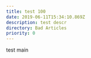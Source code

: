 ```yaml
---
title: test 100
date: 2019-06-11T15:34:10.869Z
description: test descr
directory: Bad Articles
priority: 0
---
```

test main
